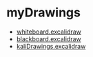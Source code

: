 # myDrawings

- [whiteboard.excalidraw](Excalidraw/whiteboard.excalidraw.md)
- [blackboard.excalidraw](Excalidraw/blackboard.excalidraw.md)
- [kaliDrawings.excalidraw](Excalidraw/kaliDrawings.excalidraw.md)

